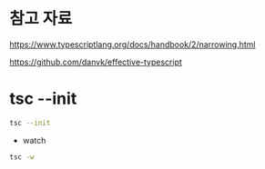 # 참고 자료

https://www.typescriptlang.org/docs/handbook/2/narrowing.html 

https://github.com/danvk/effective-typescript

# tsc --init

```bash
tsc --init
```

- watch

```bash
tsc -w
```
